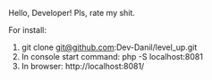 Hello, Developer!
Pls, rate my shit.

For install:
1) git clone git@github.com:Dev-Danil/level_up.git
2) In console start command: php -S localhost:8081
3) In browser: http://localhost:8081/